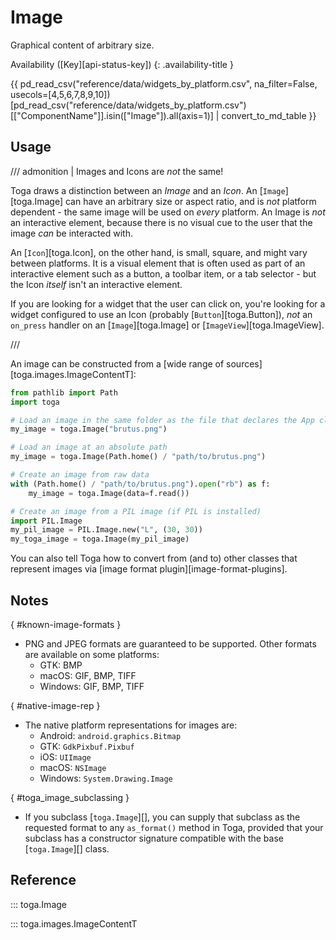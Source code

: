 # Image

Graphical content of arbitrary size.

Availability ([Key][api-status-key])
{: .availability-title }

{{ pd_read_csv("reference/data/widgets_by_platform.csv", na_filter=False, usecols=[4,5,6,7,8,9,10])[pd_read_csv("reference/data/widgets_by_platform.csv")[["ComponentName"]].isin(["Image"]).all(axis=1)] | convert_to_md_table }}

## Usage

/// admonition | Images and Icons are *not* the same!

Toga draws a distinction between an *Image* and an *Icon*. An
[`Image`][toga.Image] can have an arbitrary size
or aspect ratio, and is *not* platform dependent - the same image will
be used on *every* platform. An Image is *not* an interactive element,
because there is no visual cue to the user that the image *can* be
interacted with.

An [`Icon`][toga.Icon], on the other hand, is
small, square, and might vary between platforms. It is a visual element
that is often used as part of an interactive element such as a button, a
toolbar item, or a tab selector - but the Icon *itself* isn't an
interactive element.

If you are looking for a widget that the user can click on, you're
looking for a widget configured to use an Icon (probably
[`Button`][toga.Button]), *not* an `on_press`
handler on an [`Image`][toga.Image] or
[`ImageView`][toga.ImageView].


///

An image can be constructed from a
[wide range of sources][toga.images.ImageContentT]:

```python
from pathlib import Path
import toga

# Load an image in the same folder as the file that declares the App class
my_image = toga.Image("brutus.png")

# Load an image at an absolute path
my_image = toga.Image(Path.home() / "path/to/brutus.png")

# Create an image from raw data
with (Path.home() / "path/to/brutus.png").open("rb") as f:
    my_image = toga.Image(data=f.read())

# Create an image from a PIL image (if PIL is installed)
import PIL.Image
my_pil_image = PIL.Image.new("L", (30, 30))
my_toga_image = toga.Image(my_pil_image)
```

You can also tell Toga how to convert from (and to) other classes that
represent images via
[image format plugin][image-format-plugins].

## Notes

[](){ #known-image-formats }

- PNG and JPEG formats are guaranteed to be supported. Other formats are
  available on some platforms:
    - GTK: BMP
    - macOS: GIF, BMP, TIFF
    - Windows: GIF, BMP, TIFF

[](){ #native-image-rep }

- The native platform representations for images are:
    - Android: `android.graphics.Bitmap`
    - GTK: `GdkPixbuf.Pixbuf`
    - iOS: `UIImage`
    - macOS: `NSImage`
    - Windows: `System.Drawing.Image`

[](){ #toga_image_subclassing }

- If you subclass [`toga.Image`][], you can supply
  that subclass as the requested format to any `as_format()` method in
  Toga, provided that your subclass has a constructor signature
  compatible with the base [`toga.Image`][] class.

## Reference

::: toga.Image

::: toga.images.ImageContentT
